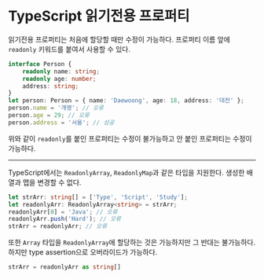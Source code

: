 # TypeScript 읽기전용 프로퍼티

읽기전용 프로퍼티는 처음에 할당할 때만 수정이 가능하다. 프로퍼티 이름 앞에 `readonly` 키워드를 붙여서 사용할 수 있다.

~~~typescript
interface Person {
    readonly name: string;
    readonly age: number;
    address: string;
}
let person: Person = { name: 'Daewoong', age: 18, address: '대전' };
person.name = '개명'; // 오류
person.age = 29; // 오류
person.address = '서울'; // 성공
~~~

위와 같이 `readonly`를 붙인 프로퍼티는 수정이 불가능하고 안 붙인 프로퍼티는 수정이 가능하다.

---

TypeScript에서는 `ReadonlyArray`, `ReadonlyMap`과 같은 타입을 지원한다. 생성한 배열과 맵을 변경할 수 없다.

~~~typescript
let strArr: string[] = ['Type', 'Script', 'Study'];
let readonlyArr: ReadonlyArray<string> = strArr;
readonlyArr[0] = 'Java'; // 오류
readonlyArr.push('Hard'); // 오류
strArr = readonlyArr; // 오류
~~~

또한 `Array` 타입을 `ReadonlyArray`에 할당하는 것은 가능하지만 그 반대는 불가능하다. 하지만 type assertion으로 오버라이드가 가능하다.

~~~typescript
strArr = readonlyArr as string[]
~~~

